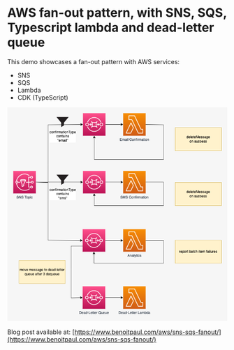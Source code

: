 # AWS fan-out pattern, with SNS, SQS, Typescript lambda and dead-letter queue

This demo showcases a fan-out pattern with AWS services:

- SNS
- SQS
- Lambda
- CDK (TypeScript)

![Architecture](https://github.com/benoitpaul/aws-labs/raw/main/aws-sns-sqs-fanout/Architecture.png)

Blog post available at: [https://www.benoitpaul.com/aws/sns-sqs-fanout/](https://www.benoitpaul.com/aws/sns-sqs-fanout/)
